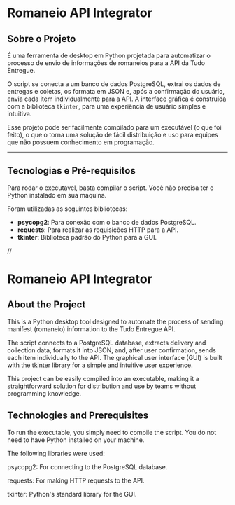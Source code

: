 # Romaneio API Integrator

## Sobre o Projeto
É uma ferramenta de desktop em Python projetada para automatizar o processo de envio de informações de romaneios para a API da Tudo Entregue.

O script se conecta a um banco de dados PostgreSQL, extrai os dados de entregas e coletas, os formata em JSON e, após a confirmação do usuário, envia cada item individualmente para a API. A interface gráfica é construída com a biblioteca `tkinter`, 
para uma experiência de usuário simples e intuitiva.

Esse projeto pode ser facilmente compilado para um executável (o que foi feito), o que o torna uma solução de fácil distribuição e uso para equipes que não possuem conhecimento em programação.

---

## Tecnologias e Pré-requisitos
Para rodar o executavel, basta compilar o script. Você não precisa ter o Python instalado em sua máquina. 

Foram utilizadas as seguintes bibliotecas:
* **psycopg2**: Para conexão com o banco de dados PostgreSQL.
* **requests**: Para realizar as requisições HTTP para a API.
* **tkinter**: Biblioteca padrão do Python para a GUI.
 
//

# Romaneio API Integrator

## About the Project
This is a Python desktop tool designed to automate the process of sending manifest (romaneio) information to the Tudo Entregue API.

The script connects to a PostgreSQL database, extracts delivery and collection data, formats it into JSON, and, after user confirmation, sends each item individually to the API. The graphical user interface (GUI) is built with the tkinter library for a simple and intuitive user experience.

This project can be easily compiled into an executable, making it a straightforward solution for distribution and use by teams without programming knowledge.

## Technologies and Prerequisites
To run the executable, you simply need to compile the script. You do not need to have Python installed on your machine.

The following libraries were used:

psycopg2: For connecting to the PostgreSQL database.

requests: For making HTTP requests to the API.

tkinter: Python's standard library for the GUI.

